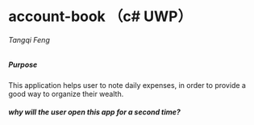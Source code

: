 # account-book （c# UWP）

###### Tangqi Feng

##### Purpose
This application helps user to note daily expenses, in order to provide a good way to organize their wealth.

##### why will the user open this app for a second time?
